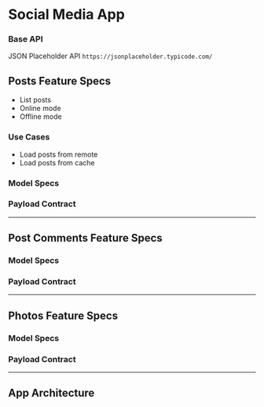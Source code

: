 # Social Media App

### Base API
JSON Placeholder API ```https://jsonplaceholder.typicode.com/```

## Posts Feature Specs

- List posts
- Online mode
- Offline mode

### Use Cases

- Load posts from remote
- Load posts from cache


### Model Specs
### Payload Contract

---

## Post Comments Feature Specs

### Model Specs
### Payload Contract

---

## Photos Feature Specs

### Model Specs
### Payload Contract

---

## App Architecture
